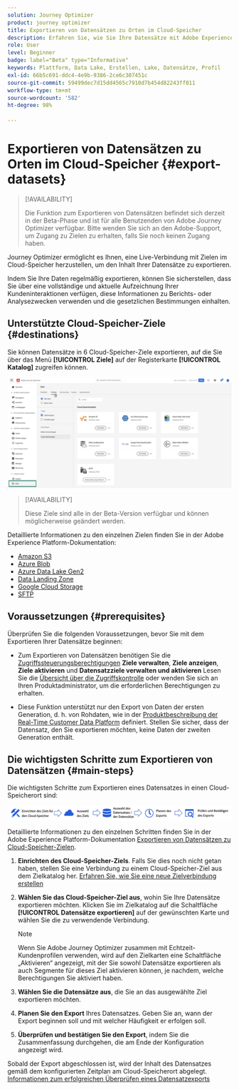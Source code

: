 ```yaml
---
solution: Journey Optimizer
product: journey optimizer
title: Exportieren von Datensätzen zu Orten im Cloud-Speicher
description: Erfahren Sie, wie Sie Ihre Datensätze mit Adobe Experience Platform-Cloud-Speicherzielen exportieren können.
role: User
level: Beginner
badge: label="Beta" type="Informative"
keywords: Plattform, Data Lake, Erstellen, Lake, Datensätze, Profil
exl-id: 66b5c691-ddc4-4e9b-9386-2ce6c307451c
source-git-commit: 59499dec7d15dd4565c7910d7b454d82243ff011
workflow-type: tm+mt
source-wordcount: '582'
ht-degree: 98%

---
```


# Exportieren von Datensätzen zu Orten im Cloud-Speicher {#export-datasets}

>[!AVAILABILITY]
>
>Die Funktion zum Exportieren von Datensätzen befindet sich derzeit in der Beta-Phase und ist für alle Benutzenden von Adobe Journey Optimizer verfügbar. Bitte wenden Sie sich an den Adobe-Support, um Zugang zu Zielen zu erhalten, falls Sie noch keinen Zugang haben.

Journey Optimizer ermöglicht es Ihnen, eine Live-Verbindung mit Zielen im Cloud-Speicher herzustellen, um den Inhalt Ihrer Datensätze zu exportieren.

Indem Sie Ihre Daten regelmäßig exportieren, können Sie sicherstellen, dass Sie über eine vollständige und aktuelle Aufzeichnung Ihrer Kundeninteraktionen verfügen, diese Informationen zu Berichts- oder Analysezwecken verwenden und die gesetzlichen Bestimmungen einhalten.

## Unterstützte Cloud-Speicher-Ziele {#destinations}

Sie können Datensätze in 6 Cloud-Speicher-Ziele exportieren, auf die Sie über das Menü **[!UICONTROL Ziele]** auf der Registerkarte **[!UICONTROL Katalog]** zugreifen können.

![](assets/dataset-export-setup.png)

>[!AVAILABILITY]
>
>Diese Ziele sind alle in der Beta-Version verfügbar und können möglicherweise geändert werden.

Detaillierte Informationen zu den einzelnen Zielen finden Sie in der Adobe Experience Platform-Dokumentation:

* [Amazon S3](https://experienceleague.adobe.com/docs/experience-platform/destinations/catalog/cloud-storage/amazon-s3.html?lang=de)
* [Azure Blob](https://experienceleague.adobe.com/docs/experience-platform/destinations/catalog/cloud-storage/azure-blob.html?lang=de)
* [Azure Data Lake Gen2](https://experienceleague.adobe.com/docs/experience-platform/destinations/catalog/cloud-storage/adls-gen2.html?lang=de)
* [Data Landing Zone](https://experienceleague.adobe.com/docs/experience-platform/destinations/catalog/cloud-storage/data-landing-zone.html?lang=de)
* [Google Cloud Storage](https://experienceleague.adobe.com/docs/experience-platform/destinations/catalog/cloud-storage/google-cloud-storage.html?lang=de)
* [SFTP](https://experienceleague.adobe.com/docs/experience-platform/destinations/catalog/cloud-storage/sftp.html?lang=de)

## Voraussetzungen {#prerequisites}

Überprüfen Sie die folgenden Voraussetzungen, bevor Sie mit dem Exportieren Ihrer Datensätze beginnen:

* Zum Exportieren von Datensätzen benötigen Sie die [Zugriffssteuerungsberechtigungen](https://experienceleague.adobe.com/docs/experience-platform/access-control/home.html?lang=de#permissions) **Ziele verwalten**, **Ziele anzeigen**, **Ziele aktivieren** und **Datensatzziele verwalten und aktivieren** Lesen Sie die [Übersicht über die Zugriffskontrolle](https://experienceleague.adobe.com/docs/experience-platform/access-control/ui/overview.html?lang=de) oder wenden Sie sich an Ihren Produktadministrator, um die erforderlichen Berechtigungen zu erhalten.

* Diese Funktion unterstützt nur den Export von Daten der ersten Generation, d. h. von Rohdaten, wie in der [Produktbeschreibung der Real-Time Customer Data Platform](https://helpx.adobe.com/de/legal/product-descriptions/real-time-customer-data-platform-b2c-edition-prime-and-ultimate-packages.html) definiert. Stellen Sie sicher, dass der Datensatz, den Sie exportieren möchten, keine Daten der zweiten Generation enthält.

## Die wichtigsten Schritte zum Exportieren von Datensätzen {#main-steps}

Die wichtigsten Schritte zum Exportieren eines Datensatzes in einen Cloud-Speicherort sind:

![](assets/dataset-export-process.png)

Detaillierte Informationen zu den einzelnen Schritten finden Sie in der Adobe Experience Platform-Dokumentation [Exportieren von Datensätzen zu Cloud-Speicher-Zielen](https://experienceleague.adobe.com/docs/experience-platform/destinations/ui/activate/export-datasets.html?lang=de).

1. **Einrichten des Cloud-Speicher-Ziels**. Falls Sie dies noch nicht getan haben, stellen Sie eine Verbindung zu einem Cloud-Speicher-Ziel aus dem Zielkatalog her. [Erfahren Sie, wie Sie eine neue Zielverbindung erstellen](https://experienceleague.adobe.com/docs/experience-platform/destinations/ui/connect-destination.html#setup)

   <!--![](assets/dataset-export-setup.png)-->

1. **Wählen Sie das Cloud-Speicher-Ziel aus**, wohin Sie Ihre Datensätze exportieren möchten. Klicken Sie im Zielkatalog auf die Schaltfläche **[!UICONTROL Datensätze exportieren]** auf der gewünschten Karte und wählen Sie die zu verwendende Verbindung.

   <!--![](assets/dataset-export-destination.png)-->

   >[!NOTE]
   >
   >Wenn Sie Adobe Journey Optimizer zusammen mit Echtzeit-Kundenprofilen verwenden, wird auf den Zielkarten eine Schaltfläche „Aktivieren“ angezeigt, mit der Sie sowohl Datensätze exportieren als auch Segmente für dieses Ziel aktivieren können, je nachdem, welche Berechtigungen Sie aktiviert haben.

1. **Wählen Sie die Datensätze aus**, die Sie an das ausgewählte Ziel exportieren möchten.

   <!--![](assets/dataset-export-dataset-selection.png)-->

1. **Planen Sie den Export** Ihres Datensatzes. Geben Sie an, wann der Export beginnen soll und mit welcher Häufigkeit er erfolgen soll.

   <!--![](assets/dataset-export-schedule.png)-->

1. **Überprüfen und bestätigen Sie den Export**, indem Sie die Zusammenfassung durchgehen, die am Ende der Konfiguration angezeigt wird.

   <!--![](assets/dataset-export-review.png)-->

Sobald der Export abgeschlossen ist, wird der Inhalt des Datensatzes gemäß dem konfigurierten Zeitplan am Cloud-Speicherort abgelegt. [Informationen zum erfolgreichen Überprüfen eines Datensatzexports](https://experienceleague.adobe.com/docs/experience-platform/destinations/ui/activate/export-datasets.html?lang=de#verify)
